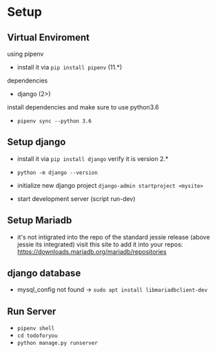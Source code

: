 # Setup

## Virtual Enviroment

using pipenv
- install it via `pip install pipenv` (11.*)

dependencies
- django (2>)

install dependencies and make sure to use python3.6
- `pipenv sync --python 3.6`

## Setup django

- install it via `pip install django`
verify it is version 2.*
- `python -m django --version`

- initialize new django project
`django-admin startproject <mysite>`

- start development server (script run-dev)

## Setup Mariadb

- it's not intigrated into the repo of the standard jessie release (above jessie its integrated)
visit this site to add it into your repos: https://downloads.mariadb.org/mariadb/repositories

## django database

- mysql_config not found
-> `sudo apt install libmariadbclient-dev`


## Run Server

- `pipenv shell`
- `cd todoforyou`
- `python manage.py runserver`

